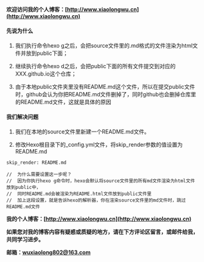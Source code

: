 #### 欢迎访问我的个人博客：[http://www.xiaolongwu.cn](http://www.xiaolongwu.cn)
#### 先说为什么
1. 我们执行命令hexo g之后，会把source文件里的.md格式的文件渲染为html文件并放到public下面；
2. 继续执行命令hexo d之后，会把public下面的所有文件提交到对应的XXX.github.io这个仓库；

3. 由于本地public文件夹里没有README.md这个文件，所以在提交public文件时，github会认为你把README.md文件删掉了，同时github也会删掉仓库里的README.md文件，这就是具体的原因
#### 我们解决问题
1. 我们在本地的source文件里新建一个README.md文件。

2. 修改Hexo根目录下的_config.yml文件，将skip_render参数的值设置为README.md
```
skip_render: README.md

//  为什么需要设置这一步呢？
//  因为你执行hexo g命令时，hexo会默认将source文件里的所有md文件渲染为html文件放到public中，
//  同时README.md会被渲染为README.html文件放到public文件里
//  加上这段设置，就是告诉hexo的解析器，你在渲染source文件里的md文件时，跳过README.md文件

```
**我的个人博客：[http://www.xiaolongwu.cn](http://www.xiaolongwu.cn)**

**如果您对我的博客内容有疑惑或质疑的地方，请在下方评论区留言，或邮件给我，共同学习进步。**


**邮箱：wuxiaolong802@163.com**
